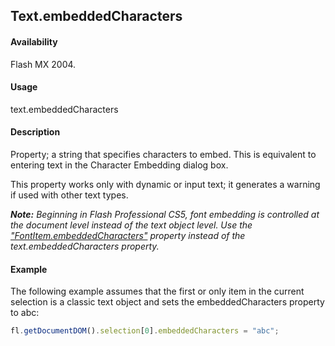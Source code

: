 ## Text.embeddedCharacters

#### Availability

Flash MX 2004.

#### Usage

text.embeddedCharacters

#### Description

Property; a string that specifies characters to embed. This is equivalent to entering text in the Character Embedding dialog box.

This property works only with dynamic or input text; it generates a warning if used with other text types.

***Note:** Beginning in Flash Professional CS5, font embedding is controlled at the document level instead of the text object level. Use the* *["FontItem.embeddedCharacters"](../FontItem_object/FontItem2.md#Fontitem.embeddedCharacters) property instead of the text.embeddedCharacters property.*

#### Example

The following example assumes that the first or only item in the current selection is a classic text object and sets the
embeddedCharacters property to abc:

```javascript
fl.getDocumentDOM().selection[0].embeddedCharacters = "abc";
```

